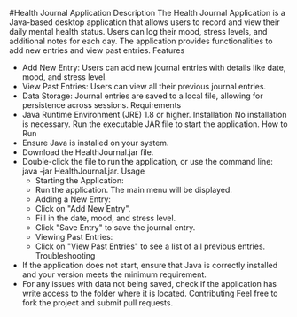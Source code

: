 #Health Journal Application
Description
The Health Journal Application is a Java-based desktop application that allows users to record and view their daily mental health status. Users can log their mood, stress levels, and additional notes for each day. The application provides functionalities to add new entries and view past entries.
Features
* Add New Entry: Users can add new journal entries with details like date, mood, and stress level.
* View Past Entries: Users can view all their previous journal entries.
* Data Storage: Journal entries are saved to a local file, allowing for persistence across sessions.
Requirements
* Java Runtime Environment (JRE) 1.8 or higher.
Installation
No installation is necessary. Run the executable JAR file to start the application.
How to Run
* Ensure Java is installed on your system.
* Download the HealthJournal.jar file.
* Double-click the file to run the application, or use the command line: java -jar HealthJournal.jar.
Usage
    * Starting the Application:
    * Run the application. The main menu will be displayed.
    * Adding a New Entry:
    * Click on "Add New Entry".
    * Fill in the date, mood, and stress level.
    * Click "Save Entry" to save the journal entry.
    * Viewing Past Entries:
    * Click on "View Past Entries" to see a list of all previous entries.
Troubleshooting
* If the application does not start, ensure that Java is correctly installed and your version meets the minimum requirement.
* For any issues with data not being saved, check if the application has write access to the folder where it is located.
Contributing
Feel free to fork the project and submit pull requests.
